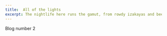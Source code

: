 ```yaml
---
title:  All of the lights
excerpt: The nightlife here runs the gamut, from rowdy izakayas and beer bars, to red-light entertainment and the infamous Robot Restaurant.
---
```


Blog number 2